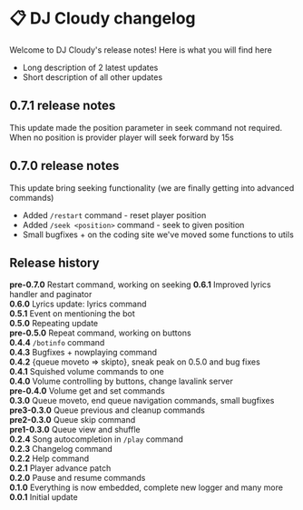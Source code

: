 # 📋 DJ Cloudy changelog
Welcome to DJ Cloudy's release notes! Here is what you will find here
- Long description of 2 latest updates
- Short description of all other updates

## 0.7.1 release notes
This update made the position parameter in seek command not required. When no position is provider player will seek forward by 15s

## 0.7.0 release notes
This update bring seeking functionality (we are finally getting into advanced commands)
- Added `/restart` command - reset player position
- Added `/seek <position>` command - seek to given position
- Small bugfixes + on the coding site we've moved some functions to utils

## Release history
**pre-0.7.0** Restart command, working on seeking
**0.6.1** Improved lyrics handler and paginator <br/>
**0.6.0** Lyrics update: lyrics command <br/> 
**0.5.1** Event on mentioning the bot <br/>
**0.5.0** Repeating update <br/>
**pre-0.5.0** Repeat command, working on buttons <br/>
**0.4.4** `/botinfo` command <br/>
**0.4.3** Bugfixes + nowplaying command <br/>
**0.4.2** {queue moveto => skipto}, sneak peak on 0.5.0 and bug fixes <br/>
**0.4.1** Squished volume commands to one <br/>
**0.4.0** Volume controlling by buttons, change lavalink server <br/>
**pre-0.4.0** Volume get and set commands <br/>
**0.3.0** Queue moveto, end queue navigation commands, small bugfixes <br/>
**pre3-0.3.0** Queue previous and cleanup commands <br/>
**pre2-0.3.0** Queue skip command <br/>
**pre1-0.3.0** Queue view and shuffle <br/>
**0.2.4** Song autocompletion in `/play` command <br/>
**0.2.3** Changelog command <br/>
**0.2.2** Help command <br/>
**0.2.1** Player advance patch <br/>
**0.2.0** Pause and resume commands <br/>
**0.1.0** Everything is now embedded, complete new logger and many more <br/>
**0.0.1** Initial update
